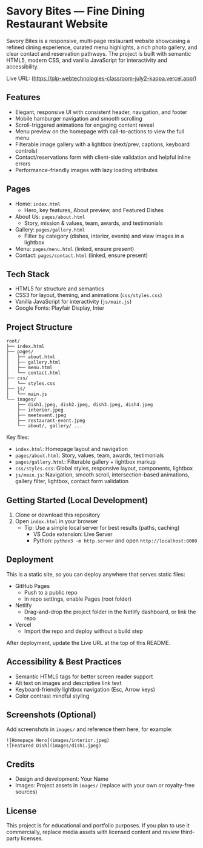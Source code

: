 
# Savory Bites — Fine Dining Restaurant Website

Savory Bites is a responsive, multi‑page restaurant website showcasing a refined dining experience, curated menu highlights, a rich photo gallery, and clear contact and reservation pathways. The project is built with semantic HTML5, modern CSS, and vanilla JavaScript for interactivity and accessibility.

Live URL: (https://plp-webtechnologies-classroom-july2-kappa.vercel.app/)

## Features

- Elegant, responsive UI with consistent header, navigation, and footer
- Mobile hamburger navigation and smooth scrolling
- Scroll-triggered animations for engaging content reveal
- Menu preview on the homepage with call-to-actions to view the full menu
- Filterable image gallery with a lightbox (next/prev, captions, keyboard controls)
- Contact/reservations form with client-side validation and helpful inline errors
- Performance-friendly images with lazy loading attributes

## Pages

- Home: `index.html`
  - Hero, key features, About preview, and Featured Dishes
- About Us: `pages/about.html`
  - Story, mission & values, team, awards, and testimonials
- Gallery: `pages/gallery.html`
  - Filter by category (dishes, interior, events) and view images in a lightbox
- Menu: `pages/menu.html` (linked, ensure present)
- Contact: `pages/contact.html` (linked, ensure present)

## Tech Stack

- HTML5 for structure and semantics
- CSS3 for layout, theming, and animations (`css/styles.css`)
- Vanilla JavaScript for interactivity (`js/main.js`)
- Google Fonts: Playfair Display, Inter

## Project Structure

```
root/
├── index.html
├── pages/
│   ├── about.html
│   ├── gallery.html
│   ├── menu.html
│   └── contact.html
├── css/
│   └── styles.css
├── js/
│   └── main.js
└── images/
    ├── dish1.jpeg, dish2.jpeg, dish3.jpeg, dish4.jpeg
    ├── interior.jpeg
    ├── meetevent.jpeg
    ├── restaurant-event.jpeg
    └── about/, gallery/ ...
```

Key files:

- `index.html`: Homepage layout and navigation
- `pages/about.html`: Story, values, team, awards, testimonials
- `pages/gallery.html`: Filterable gallery + lightbox markup
- `css/styles.css`: Global styles, responsive layout, components, lightbox
- `js/main.js`: Navigation, smooth scroll, intersection-based animations, gallery filter, lightbox, contact form validation

## Getting Started (Local Development)

1. Clone or download this repository
2. Open `index.html` in your browser
   - Tip: Use a simple local server for best results (paths, caching)
     - VS Code extension: Live Server
     - Python: `python3 -m http.server` and open `http://localhost:8000`

## Deployment

This is a static site, so you can deploy anywhere that serves static files:

- GitHub Pages
  - Push to a public repo
  - In repo settings, enable Pages (root folder)
- Netlify
  - Drag-and-drop the project folder in the Netlify dashboard, or link the repo
- Vercel
  - Import the repo and deploy without a build step

After deployment, update the Live URL at the top of this README.

## Accessibility & Best Practices

- Semantic HTML5 tags for better screen reader support
- Alt text on images and descriptive link text
- Keyboard-friendly lightbox navigation (Esc, Arrow keys)
- Color contrast mindful styling

## Screenshots (Optional)

Add screenshots in `images/` and reference them here, for example:

```
![Homepage Hero](images/interior.jpeg)
![Featured Dish](images/dish1.jpeg)
```

## Credits

- Design and development: Your Name
- Images: Project assets in `images/` (replace with your own or royalty-free sources)

## License

This project is for educational and portfolio purposes. If you plan to use it commercially, replace media assets with licensed content and review third-party licenses.
